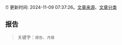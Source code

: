 :alarm_clock: 更新时间: 2024-11-09 07:37:26。[文章来源](/README.md)、[文章分类](/TAGS.md)

## 报告


> 关键字：`报告`、`月报`




